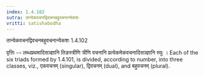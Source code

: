 ```yaml
---
index: 1.4.102
sutra: तान्येकवचनद्विवचनबहुवचनान्येकशः
vritti: satishabodha
---
```



 तान्येकवचनद्विवचनबहुवचनान्येकशः 1.4.102 


वृत्तिः --ः लब्‍धप्रथमादिसञ्ज्ञानि तिङस्‍त्रीणि त्रीणि वचनानि प्रत्‍येकमेकवचनादिसञ्ज्ञानि स्‍युः । Each of the six triads formed by 1.4.101, is divided, according to number, into three classes, viz., एकवचनम् (singular), द्विवचनम् (dual), and बहुवचनम् (plural). 


